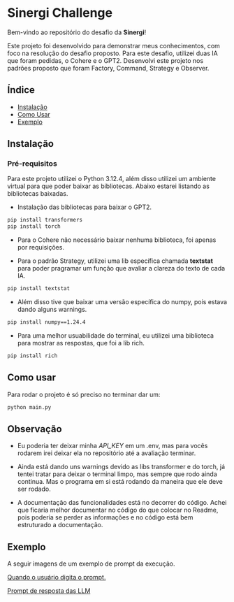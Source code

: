 # Sinergi Challenge

Bem-vindo ao repositório do desafio da **Sinergi**!

Este projeto foi desenvolvido para demonstrar meus conhecimentos, com foco na resolução do desafio proposto. Para este desafio, utilizei duas IA que foram pedidas, o Cohere e o GPT2. Desenvolvi este projeto nos padrões proposto que foram Factory, Command, Strategy e Observer. 

## Índice

- [Instalação](#instalação)
- [Como Usar](#como-usar)
- [Exemplo](#exemplo)

## Instalação

### Pré-requisitos

Para este projeto utilizei o Python 3.12.4, além disso utilizei um ambiente virtual para que poder baixar as bibliotecas. Abaixo estarei listando as bibliotecas baixadas.


- Instalação das bibliotecas para baixar o GPT2.
```bash
pip install transformers 
pip install torch
```

- Para o Cohere não necessário baixar nenhuma biblioteca, foi apenas por requisições.


- Para o padrão Strategy, utilizei uma lib específica chamada **textstat** para poder pragramar um função que avaliar a clareza do texto de cada IA.

```bash
pip install textstat
```

- Além disso tive que baixar uma versão específica do numpy, pois estava dando alguns warnings.

```bash
pip install numpy==1.24.4
```

- Para uma melhor usuabilidade do terminal, eu utilizei uma biblioteca para mostrar as respostas, que foi a lib rich.

```bash
pip install rich
```

## Como usar

Para rodar o projeto é só preciso no terminar dar um:

```bash
python main.py
```

## Observação

- Eu poderia ter deixar minha *API_KEY* em um .env, mas para vocês rodarem irei deixar ela no repositório até a avaliação terminar.

- Ainda está dando uns warnings devido as libs transformer e do torch, já tentei tratar para deixar o terminal limpo, mas sempre que rodo ainda continua. Mas o programa em si está rodando da maneira que ele deve ser rodado. 

- A documentação das funcionalidades está no decorrer do código. Achei que ficaria melhor documentar no código do que colocar no Readme, pois poderia se perder as informações e no código está bem estruturado a documentação.

## Exemplo

A seguir imagens de um exemplo de prompt da execução.

[Quando o usuário digita o prompt.](assets/Terminal-1.png)

[Prompt de resposta das LLM]( assets/Terminal-2.png)